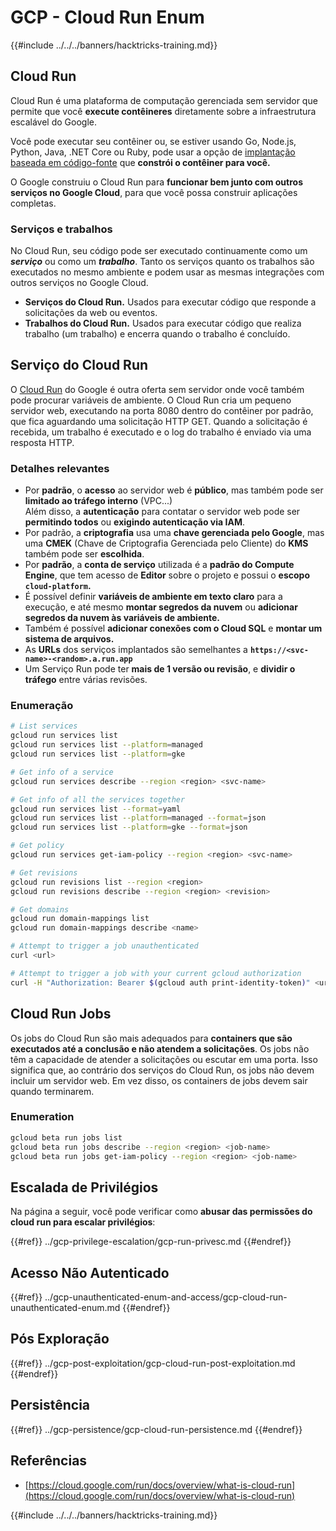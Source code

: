 # GCP - Cloud Run Enum

{{#include ../../../banners/hacktricks-training.md}}

## Cloud Run <a href="#reviewing-cloud-run-configurations" id="reviewing-cloud-run-configurations"></a>

Cloud Run é uma plataforma de computação gerenciada sem servidor que permite que você **execute contêineres** diretamente sobre a infraestrutura escalável do Google.

Você pode executar seu contêiner ou, se estiver usando Go, Node.js, Python, Java, .NET Core ou Ruby, pode usar a opção de [implantação baseada em código-fonte](https://cloud.google.com/run/docs/deploying-source-code) que **constrói o contêiner para você.**

O Google construiu o Cloud Run para **funcionar bem junto com outros serviços no Google Cloud**, para que você possa construir aplicações completas.

### Serviços e trabalhos <a href="#services-and-jobs" id="services-and-jobs"></a>

No Cloud Run, seu código pode ser executado continuamente como um _**serviço**_ ou como um _**trabalho**_. Tanto os serviços quanto os trabalhos são executados no mesmo ambiente e podem usar as mesmas integrações com outros serviços no Google Cloud.

- **Serviços do Cloud Run.** Usados para executar código que responde a solicitações da web ou eventos.
- **Trabalhos do Cloud Run.** Usados para executar código que realiza trabalho (um trabalho) e encerra quando o trabalho é concluído.

## Serviço do Cloud Run

O [Cloud Run](https://cloud.google.com/run) do Google é outra oferta sem servidor onde você também pode procurar variáveis de ambiente. O Cloud Run cria um pequeno servidor web, executando na porta 8080 dentro do contêiner por padrão, que fica aguardando uma solicitação HTTP GET. Quando a solicitação é recebida, um trabalho é executado e o log do trabalho é enviado via uma resposta HTTP.

### Detalhes relevantes

- Por **padrão**, o **acesso** ao servidor web é **público**, mas também pode ser **limitado ao tráfego interno** (VPC...)\
Além disso, a **autenticação** para contatar o servidor web pode ser **permitindo todos** ou **exigindo autenticação via IAM**.
- Por padrão, a **criptografia** usa uma **chave gerenciada pelo Google**, mas uma **CMEK** (Chave de Criptografia Gerenciada pelo Cliente) do **KMS** também pode ser **escolhida**.
- Por **padrão**, a **conta de serviço** utilizada é a **padrão do Compute Engine**, que tem acesso de **Editor** sobre o projeto e possui o **escopo `cloud-platform`.**
- É possível definir **variáveis de ambiente em texto claro** para a execução, e até mesmo **montar segredos da nuvem** ou **adicionar segredos da nuvem às variáveis de ambiente.**
- Também é possível **adicionar conexões com o Cloud SQL** e **montar um sistema de arquivos.**
- As **URLs** dos serviços implantados são semelhantes a **`https://<svc-name>-<random>.a.run.app`**
- Um Serviço Run pode ter **mais de 1 versão ou revisão**, e **dividir o tráfego** entre várias revisões.

### Enumeração
```bash
# List services
gcloud run services list
gcloud run services list --platform=managed
gcloud run services list --platform=gke

# Get info of a service
gcloud run services describe --region <region> <svc-name>

# Get info of all the services together
gcloud run services list --format=yaml
gcloud run services list --platform=managed --format=json
gcloud run services list --platform=gke --format=json

# Get policy
gcloud run services get-iam-policy --region <region> <svc-name>

# Get revisions
gcloud run revisions list --region <region>
gcloud run revisions describe --region <region> <revision>

# Get domains
gcloud run domain-mappings list
gcloud run domain-mappings describe <name>

# Attempt to trigger a job unauthenticated
curl <url>

# Attempt to trigger a job with your current gcloud authorization
curl -H "Authorization: Bearer $(gcloud auth print-identity-token)" <url>
```
## Cloud Run Jobs

Os jobs do Cloud Run são mais adequados para **containers que são executados até a conclusão e não atendem a solicitações**. Os jobs não têm a capacidade de atender a solicitações ou escutar em uma porta. Isso significa que, ao contrário dos serviços do Cloud Run, os jobs não devem incluir um servidor web. Em vez disso, os containers de jobs devem sair quando terminarem. 

### Enumeration
```bash
gcloud beta run jobs list
gcloud beta run jobs describe --region <region> <job-name>
gcloud beta run jobs get-iam-policy --region <region> <job-name>
```
## Escalada de Privilégios

Na página a seguir, você pode verificar como **abusar das permissões do cloud run para escalar privilégios**:

{{#ref}}
../gcp-privilege-escalation/gcp-run-privesc.md
{{#endref}}

## Acesso Não Autenticado

{{#ref}}
../gcp-unauthenticated-enum-and-access/gcp-cloud-run-unauthenticated-enum.md
{{#endref}}

## Pós Exploração

{{#ref}}
../gcp-post-exploitation/gcp-cloud-run-post-exploitation.md
{{#endref}}

## Persistência

{{#ref}}
../gcp-persistence/gcp-cloud-run-persistence.md
{{#endref}}

## Referências

- [https://cloud.google.com/run/docs/overview/what-is-cloud-run](https://cloud.google.com/run/docs/overview/what-is-cloud-run)

{{#include ../../../banners/hacktricks-training.md}}

